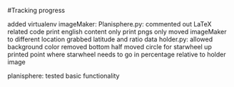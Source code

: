 #Tracking progress

added virtualenv
imageMaker:
  Planisphere.py:
    commented out LaTeX related code
    print english content only
    print pngs only
    moved imageMaker to different location
    grabbed latitude and ratio data
  holder.py:
    allowed background color
    removed bottom half
    moved circle for starwheel up
    printed point where starwheel needs to go in percentage relative to holder image

planisphere:
  tested basic functionality